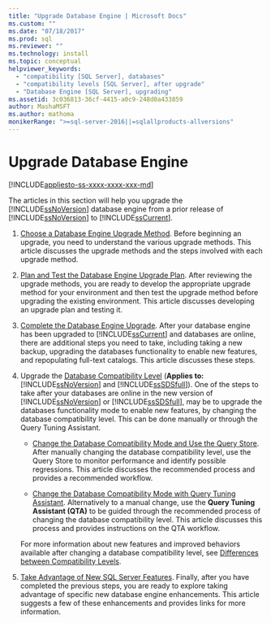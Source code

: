 ```yaml
---
title: "Upgrade Database Engine | Microsoft Docs"
ms.custom: ""
ms.date: "07/18/2017"
ms.prod: sql
ms.reviewer: ""
ms.technology: install
ms.topic: conceptual
helpviewer_keywords: 
  - "compatibility [SQL Server], databases"
  - "compatibility levels [SQL Server], after upgrade"
  - "Database Engine [SQL Server], upgrading"
ms.assetid: 3c036813-36cf-4415-a0c9-248d0a433859
author: MashaMSFT
ms.author: mathoma
monikerRange: ">=sql-server-2016||=sqlallproducts-allversions"
---
```

# Upgrade Database Engine

[!INCLUDE[appliesto-ss-xxxx-xxxx-xxx-md](../../includes/appliesto-ss-xxxx-xxxx-xxx-md.md)]
  
  The articles in this section will help you upgrade the [!INCLUDE[ssNoVersion](../../includes/ssnoversion-md.md)] database engine from a prior release of [!INCLUDE[ssNoVersion](../../includes/ssnoversion-md.md)] to [!INCLUDE[ssCurrent](../../includes/sscurrent-md.md)].  
  
1.  [Choose a Database Engine Upgrade Method](../../database-engine/install-windows/choose-a-database-engine-upgrade-method.md). Before beginning an upgrade, you need to understand the various upgrade methods. This article discusses the upgrade methods and the steps involved with each upgrade method.  
  
2.  [Plan and Test the Database Engine Upgrade Plan](../../database-engine/install-windows/plan-and-test-the-database-engine-upgrade-plan.md). After reviewing the upgrade methods, you are ready to develop the appropriate upgrade method for your environment and then test the upgrade method before upgrading the existing environment. This article discusses developing an upgrade plan and testing it.  
  
3.  [Complete the Database Engine Upgrade](../../database-engine/install-windows/complete-the-database-engine-upgrade.md). After your database engine has been upgraded to [!INCLUDE[ssCurrent](../../includes/sscurrent-md.md)] and databases are online, there are additional steps you need to take, including taking a new backup, upgrading the databases functionality to enable new features, and repopulating full-text catalogs. This article discusses these steps.  
  
4.  Upgrade the [Database Compatibility Level](../../t-sql/statements/alter-database-transact-sql-compatibility-level.md#compatibility-levels-and-database-engine-upgrades) (**Applies to:** [!INCLUDE[ssNoVersion](../../includes/ssnoversion-md.md)] and [!INCLUDE[ssSDSfull](../../includes/sssdsfull-md.md)]). One of the steps to take after your databases are online in the new version of [!INCLUDE[ssNoVersion](../../includes/ssnoversion-md.md)] or [!INCLUDE[ssSDSfull](../../includes/sssdsfull-md.md)], may be to upgrade the databases functionality mode to enable new features, by changing the database compatibility level. This can be done manually or through the Query Tuning Assistant. 

    - [Change the Database Compatibility Mode and Use the Query Store](../../database-engine/install-windows/change-the-database-compatibility-mode-and-use-the-query-store.md). After manually changing the database compatibility level, use the Query Store to monitor performance and identify possible regressions. This article discusses the recommended process and provides a recommended workflow.  

    - [Change the Database Compatibility Mode with Query Tuning Assistant](../../relational-databases/performance/upgrade-dbcompat-using-qta.md). Alternatively to a manual change, use the **Query Tuning Assistant (QTA)** to be guided through the recommended process of changing the database compatibility level. This article discusses this process and provides instructions on the QTA workflow.  

    For more information about new features and improved behaviors available after changing a database compatibility level, see [Differences between Compatibility Levels](../../t-sql/statements/alter-database-transact-sql-compatibility-level.md#compatibility-levels-and-stored-procedures).

5.  [Take Advantage of New SQL Server Features](https://www.microsoft.com/sql-server/sql-server-2017). Finally, after you have completed the previous steps, you are ready to explore taking advantage of specific new database engine enhancements. This article suggests a few of these enhancements and provides links for more information.  
  
  
